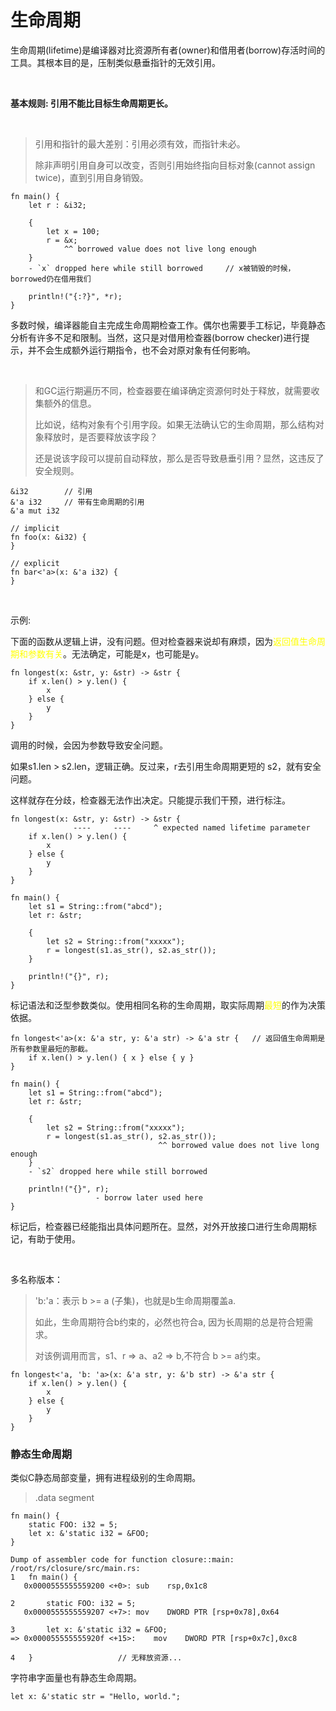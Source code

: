 # 生命周期

生命周期(lifetime)是编译器对比资源所有者(owner)和借用者(borrow)存活时间的工具。其根本目的是，压制类似悬垂指针的无效引用。

&nbsp;

<b>基本规则: 引用不能比目标生命周期更长。</b>

&nbsp;

> 引用和指针的最大差别：引用必须有效，而指针未必。
> 
> 除非声明引用自身可以改变，否则引用始终指向目标对象(cannot assign twice)，直到引用自身销毁。


```
fn main() {
    let r : &i32;

    {
        let x = 100;
        r = &x;
            ^^ borrowed value does not live long enough
    }
    - `x` dropped here while still borrowed     // x被销毁的时候，borrowed仍在借用我们

    println!("{:?}", *r);
}
```

多数时候，编译器能自主完成生命周期检查工作。偶尔也需要手工标记，毕竟静态分析有许多不足和限制。当然，这只是对借用检查器(borrow checker)进行提示，并不会生成额外运行期指令，也不会对原对象有任何影响。

&nbsp;

> 和GC运行期遍历不同，检查器要在编译确定资源何时处于释放，就需要收集额外的信息。
>
> 比如说，结构对象有个引用字段。如果无法确认它的生命周期，那么结构对象释放时，是否要释放该字段？
> 
> 还是说该字段可以提前自动释放，那么是否导致悬垂引用？显然，这违反了安全规则。

```
&i32        // 引用
&'a i32     // 带有生命周期的引用
&'a mut i32
```

```
// implicit
fn foo(x: &i32) {
}

// explicit
fn bar<'a>(x: &'a i32) {
}
```

&nbsp;

示例:

下面的函数从逻辑上讲，没有问题。但对检查器来说却有麻烦，因为<font color="yellow">返回值生命周期和参数有关</font>。无法确定，可能是x，也可能是y。

```
fn longest(x: &str, y: &str) -> &str {
    if x.len() > y.len() {
        x
    } else {
        y
    }
}
```

调用的时候，会因为参数导致安全问题。

如果s1.len > s2.len，逻辑正确。反过来，r去引用生命周期更短的 s2，就有安全问题。

这样就存在分歧，检查器无法作出决定。只能提示我们干预，进行标注。

```
fn longest(x: &str, y: &str) -> &str {
              ----     ----     ^ expected named lifetime parameter
    if x.len() > y.len() {
        x
    } else {
        y
    }
}

fn main() {
    let s1 = String::from("abcd");
    let r: &str;

    {
        let s2 = String::from("xxxxx");
        r = longest(s1.as_str(), s2.as_str());
    }

    println!("{}", r);
}
```

标记语法和泛型参数类似。使用相同名称的生命周期，取实际周期<font color='yellow'>最短</font>的作为决策依据。

```
fn longest<'a>(x: &'a str, y: &'a str) -> &'a str {   // 返回值生命周期是所有参数里最短的那截。
    if x.len() > y.len() { x } else { y }
}

fn main() {
    let s1 = String::from("abcd");
    let r: &str;

    {
        let s2 = String::from("xxxxx");
        r = longest(s1.as_str(), s2.as_str());
                                 ^^ borrowed value does not live long enough
    }
    - `s2` dropped here while still borrowed

    println!("{}", r);
                   - borrow later used here
}
```

标记后，检查器已经能指出具体问题所在。显然，对外开放接口进行生命周期标记，有助于使用。

&nbsp;

多名称版本：

> 'b:'a：表示 b >= a (子集)，也就是b生命周期覆盖a.
> 
> 如此，生命周期符合b约束的，必然也符合a, 因为长周期的总是符合短需求。
> 
> 对该例调用而言，s1、r => a、a2 => b,不符合 b >= a约束。

```
fn longest<'a, 'b: 'a>(x: &'a str, y: &'b str) -> &'a str {
    if x.len() > y.len() {
        x
    } else {
        y
    }
}
```

### 静态生命周期

类似C静态局部变量，拥有进程级别的生命周期。

> .data segment

```
fn main() {
    static FOO: i32 = 5;
    let x: &'static i32 = &FOO;
}
```

```
Dump of assembler code for function closure::main:
/root/rs/closure/src/main.rs:
1	fn main() {
   0x0000555555559200 <+0>:	sub    rsp,0x1c8

2	    static FOO: i32 = 5;
   0x0000555555559207 <+7>:	mov    DWORD PTR [rsp+0x78],0x64

3	    let x: &'static i32 = &FOO;
=> 0x000055555555920f <+15>:	mov    DWORD PTR [rsp+0x7c],0xc8

4	}                   // 无释放资源...
```
字符串字面量也有静态生命周期。

```
let x: &'static str = "Hello, world.";
```
